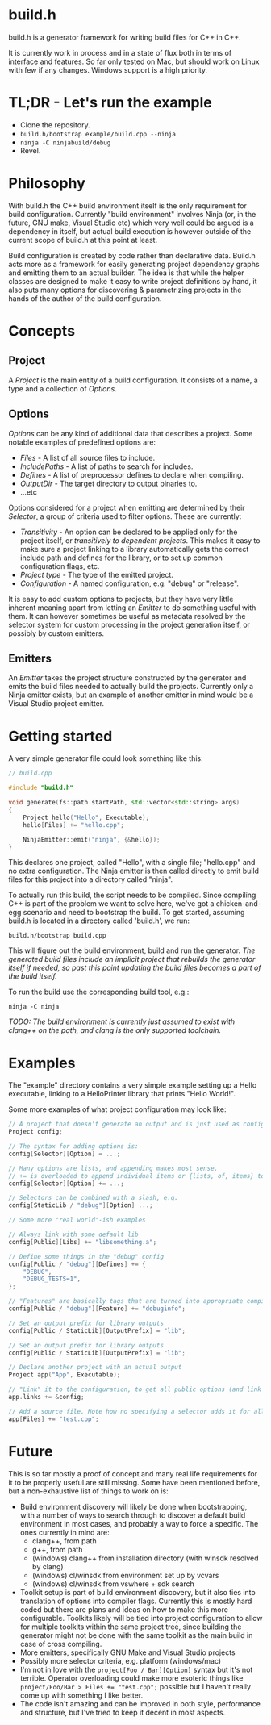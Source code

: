 # build.h
build.h is a generator framework for writing build files for C++ in C++.

It is currently work in process and in a state of flux both in terms of interface and features. So far only tested on Mac, but should work on Linux with few if any changes. Windows support is a high priority. 

# TL;DR - Let's run the example

- Clone the repository.
- `build.h/bootstrap example/build.cpp --ninja`
- `ninja -C ninjabuild/debug`
- Revel.

# Philosophy

With build.h the C++ build environment itself is the only requirement for build configuration. Currently "build environment" involves Ninja (or, in the future, GNU make, Visual Studio etc) which very well could be argued is a dependency in itself, but actual build execution is however outside of the current scope of build.h at this point at least.

Build configuration is created by code rather than declarative data. Build.h acts more as a framework for easily generating project dependency graphs and emitting them to an actual builder. The idea is that while the helper classes are designed to make it easy to write project definitions by hand, it also puts many options for discovering & parametrizing projects in the hands of the author of the build configuration.

# Concepts
## Project
A *Project* is the main entity of a build configuration. It consists of a name, a type and a collection of *Options*.

## Options
*Options* can be any kind of additional data that describes a project. Some notable examples of predefined options are:
* *Files* - A list of all source files to include.
* *IncludePaths* - A list of paths to search for includes.
* *Defines* - A list of preprocessor defines to declare when compiling.
* *OutputDir* - The target directory to output binaries to.
* ...etc

Options considered for a project when emitting are determined by their _Selector_, a group of criteria used to filter options. These are currently:
* *Transitivity* - An option can be declared to be applied only for the project itself, or _transitively to dependent projects_. This makes it easy to make sure a project linking to a library automatically gets the correct include path and defines for the library, or to set up common configuration flags, etc. 
* *Project type* - The type of the emitted project.
* *Configuration* - A named configuration, e.g. "debug" or "release".

It is easy to add custom options to projects, but they have very little inherent meaning apart from letting an *Emitter* to do something useful with them. It can however sometimes be useful as metadata resolved by the selector system for custom processing in the project generation itself, or possibly by custom emitters.

## Emitters
An *Emitter* takes the project structure constructed by the generator and emits the build files needed to actually build the projects. Currently only a Ninja emitter exists, but an example of another emitter in mind would be a Visual Studio project emitter.

# Getting started

A very simple generator file could look something like this:
```c++
// build.cpp

#include "build.h"

void generate(fs::path startPath, std::vector<std::string> args)
{
    Project hello("Hello", Executable);
    hello[Files] += "hello.cpp";

    NinjaEmitter::emit("ninja", {&hello});
}
```

This declares one project, called "Hello", with a single file; "hello.cpp" and no extra configuration. The Ninja emitter is then called directly to emit build files for this project into a directory called "ninja".

To actually run this build, the script needs to be compiled. Since compiling C++ is part of the problem we want to solve here, we've got a chicken-and-egg scenario and need to bootstrap the build. To get started, assuming build.h is located in a directory called 'build.h', we run:
```
build.h/bootstrap build.cpp
```
This will figure out the build environment, build and run the generator. *The generated build files include an implicit project that rebuilds the generator itself if needed, so past this point updating the build files becomes a part of the build itself.*

To run the build use the corresponding build tool, e.g.:
```
ninja -C ninja
```

*TODO: The build environment is currently just assumed to exist with clang++ on the path, and clang is the only supported toolchain.*

# Examples
The "example" directory contains a very simple example setting up a Hello executable, linking to a HelloPrinter library that prints "Hello World!".

Some more examples of what project configuration may look like:
```c++
// A project that doesn't generate an output and is just used as configuration doesn't need a name or type 
Project config;

// The syntax for adding options is:
config[Selector][Option] = ...;

// Many options are lists, and appending makes most sense.
// += is overloaded to append individual items or {lists, of, items} to Option vectors
config[Selector][Option] += ...;

// Selectors can be combined with a slash, e.g.
config[StaticLib / "debug"][Option] ...;

// Some more "real world"-ish examples

// Always link with some default lib
config[Public][Libs] += "libsomething.a";

// Define some things in the "debug" config
config[Public / "debug"][Defines] += { 
    "DEBUG", 
    "DEBUG_TESTS=1",
}; 

// "Features" are basically tags that are turned into appropriate compiler flags when compiling
config[Public / "debug"][Feature] += "debuginfo";

// Set an output prefix for library outputs
config[Public / StaticLib][OutputPrefix] = "lib";

// Set an output prefix for library outputs
config[Public / StaticLib][OutputPrefix] = "lib";

// Declare another project with an actual output
Project app("App", Executable);

// "Link" it to the configuration, to get all public options (and link to outputs if any) from it
app.links += &config;

// Add a source file. Note how no specifying a selector adds it for all configurations, local to the project (no transitivity).
app[Files] += "test.cpp";
```

# Future

This is so far mostly a proof of concept and many real life requirements for it to be properly useful are still missing. Some have been mentioned before, but a non-exhaustive list of things to work on is:
* Build environment discovery will likely be done when bootstrapping, with a number of ways to search through to discover a default build environment in most cases, and probably a way to force a specific. The ones currently in mind are:
    * clang++, from path
    * g++, from path
    * (windows) clang++ from installation directory (with winsdk resolved by clang)
    * (windows) cl/winsdk from environment set up by vcvars
    * (windows) cl/winsdk from vswhere + sdk search
* Toolkit setup is part of build environment discovery, but it also ties into translation of options into compiler flags. Currently this is mostly hard coded but there are plans and ideas on how to make this more configurable. Toolkits likely will be tied into project configuration to allow for multiple toolkits within the same project tree, since building the generator might not be done with the same toolkit as the main build in case of cross compiling.
* More emitters, specifically GNU Make and Visual Studio projects
* Possibly more selector criteria, e.g. platform (windows/mac)
* I'm not in love with the `project[Foo / Bar][Option]` syntax but it's not terrible. Operator overloading could make more esoteric things like `project/Foo/Bar > Files += "test.cpp";` possible but I haven't really come up with something I like better.
* The code isn't amazing and can be improved in both style, performance and structure, but I've tried to keep it decent in most aspects.